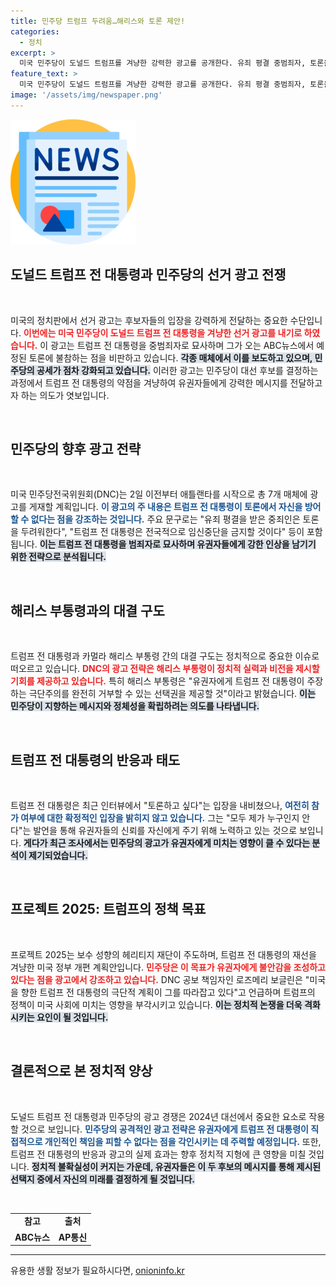 ```yaml
---
title: 민주당 트럼프 두려움…해리스와 토론 제안!
categories:
  - 정치
excerpt: >
  미국 민주당이 도널드 트럼프를 겨냥한 강력한 광고를 공개한다. 유죄 평결 중범죄자, 토론을 두려워한다는 메시지로, 오는 10일 ABC뉴스 토론에서의 위치가 불투명한 트럼프의 행보에 날카로운 공격이 이어진다. 클릭하여 자세한 내용을 확인하세요!
feature_text: >
  미국 민주당이 도널드 트럼프를 겨냥한 강력한 광고를 공개한다. 유죄 평결 중범죄자, 토론을 두려워한다는 메시지로, 오는 10일 ABC뉴스 토론에서의 위치가 불투명한 트럼프의 행보에 날카로운 공격이 이어진다. 클릭하여 자세한 내용을 확인하세요!
image: '/assets/img/newspaper.png'
---
```


<p><img src="/assets/img/newspaper.png" alt="kimp 속보" /></p>

<h2 data-ke-size="size26">도널드 트럼프 전 대통령과 민주당의 선거 광고 전쟁</h2>

<p data-ke-size="size16">&nbsp;</p>

<p>미국의 정치판에서 선거 광고는 후보자들의 입장을 강력하게 전달하는 중요한 수단입니다. <b><span style="color: #ee2323;">이번에는 미국 민주당이 도널드 트럼프 전 대통령을 겨냥한 선거 광고를 내기로 하였습니다.</span></b> 이 광고는 트럼프 전 대통령을 중범죄자로 묘사하며 그가 오는 ABC뉴스에서 예정된 토론에 불참하는 점을 비판하고 있습니다. <b><span style="background-color: #21538527;">각종 매체에서 이를 보도하고 있으며, 민주당의 공세가 점차 강화되고 있습니다.</span></b> 이러한 광고는 민주당이 대선 후보를 결정하는 과정에서 트럼프 전 대통령의 약점을 겨냥하여 유권자들에게 강력한 메시지를 전달하고자 하는 의도가 엿보입니다. </p>

<p data-ke-size="size16">&nbsp;</p>

<h2 data-ke-size="size26">민주당의 향후 광고 전략</h2>

<p data-ke-size="size16">&nbsp;</p>

<p>미국 민주당전국위원회(DNC)는 2일 이전부터 애틀랜타를 시작으로 총 7개 매체에 광고를 게재할 계획입니다. <b><span style="color: #1a5490;">이 광고의 주 내용은 트럼프 전 대통령이 토론에서 자신을 방어할 수 없다는 점을 강조하는 것입니다.</span></b> 주요 문구로는 "유죄 평결을 받은 중죄인은 토론을 두려워한다", "트럼프 전 대통령은 전국적으로 임신중단을 금지할 것이다" 등이 포함됩니다. <b><span style="background-color: #21538527;">이는 트럼프 전 대통령을 범죄자로 묘사하며 유권자들에게 강한 인상을 남기기 위한 전략으로 분석됩니다.</span></b></p>

<p data-ke-size="size16">&nbsp;</p>

<h2 data-ke-size="size26">해리스 부통령과의 대결 구도</h2>

<p data-ke-size="size16">&nbsp;</p>

<p>트럼프 전 대통령과 카멀라 해리스 부통령 간의 대결 구도는 정치적으로 중요한 이슈로 떠오르고 있습니다. <b><span style="color: #ee2323;">DNC의 광고 전략은 해리스 부통령이 정치적 실력과 비전을 제시할 기회를 제공하고 있습니다.</span></b> 특히 해리스 부통령은 "유권자에게 트럼프 전 대통령이 주장하는 극단주의를 완전히 거부할 수 있는 선택권을 제공할 것"이라고 밝혔습니다. <b><span style="background-color: #21538527;">이는 민주당이 지향하는 메시지와 정체성을 확립하려는 의도를 나타냅니다.</span></b> </p>

<p data-ke-size="size16">&nbsp;</p>

<h2 data-ke-size="size26">트럼프 전 대통령의 반응과 태도</h2>

<p data-ke-size="size16">&nbsp;</p>

<p>트럼프 전 대통령은 최근 인터뷰에서 "토론하고 싶다"는 입장을 내비쳤으나, <b><span style="color: #1a5490;">여전히 참가 여부에 대한 확정적인 입장을 밝히지 않고 있습니다.</span></b> 그는 "모두 제가 누구인지 안다"는 발언을 통해 유권자들의 신뢰를 자신에게 주기 위해 노력하고 있는 것으로 보입니다. <b><span style="background-color: #21538527;">게다가 최근 조사에서는 민주당의 광고가 유권자에게 미치는 영향이 클 수 있다는 분석이 제기되었습니다.</span></b></p>

<p data-ke-size="size16">&nbsp;</p>

<h2 data-ke-size="size26">프로젝트 2025: 트럼프의 정책 목표</h2>

<p data-ke-size="size16">&nbsp;</p>

<p>프로젝트 2025는 보수 성향의 헤리티지 재단이 주도하며, 트럼프 전 대통령의 재선을 겨냥한 미국 정부 개편 계획안입니다. <b><span style="color: #ee2323;">민주당은 이 목표가 유권자에게 불안감을 조성하고 있다는 점을 광고에서 강조하고 있습니다.</span></b> DNC 공보 책임자인 로즈메리 보글린은 "미국을 향한 트럼프 전 대통령의 극단적 계획이 그를 따라잡고 있다"고 언급하며 트럼프의 정책이 미국 사회에 미치는 영향을 부각시키고 있습니다. <b><span style="background-color: #21538527;">이는 정치적 논쟁을 더욱 격화시키는 요인이 될 것입니다.</span></b></p>

<p data-ke-size="size16">&nbsp;</p>

<h2 data-ke-size="size26">결론적으로 본 정치적 양상</h2>

<p data-ke-size="size16">&nbsp;</p>

<p>도널드 트럼프 전 대통령과 민주당의 광고 경쟁은 2024년 대선에서 중요한 요소로 작용할 것으로 보입니다. <b><span style="color: #1a5490;">민주당의 공격적인 광고 전략은 유권자에게 트럼프 전 대통령이 직접적으로 개인적인 책임을 피할 수 없다는 점을 각인시키는 데 주력할 예정입니다.</span></b> 또한, 트럼프 전 대통령의 반응과 광고의 실제 효과는 향후 정치적 지형에 큰 영향을 미칠 것입니다. <b><span style="background-color: #21538527;">정치적 불확실성이 커지는 가운데, 유권자들은 이 두 후보의 메시지를 통해 제시된 선택지 중에서 자신의 미래를 결정하게 될 것입니다.</span></b></p>

<p data-ke-size="size16">&nbsp;</p>

<table style="width: 100%;">
<tr>
<td style="text-align: center; height: 17px;"><b>참고</b></td>
<td style="text-align: center; height: 17px;"><b>출처</b></td>
</tr>
<tr>
<td style="text-align: center; height: 17px;"><b>ABC뉴스</b></td>
<td style="text-align: center; height: 17px;"><b>AP통신</b></td>
</tr>
</table>

<hr>
유용한 생활 정보가 필요하시다면, <a href="https://onioninfo.kr" rel="dofollow">onioninfo.kr</a>


